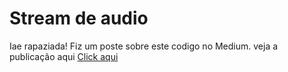 # Stream de audio

Iae rapaziada! Fiz um poste sobre este codigo no Medium.
veja a publicação aqui [Click aqui](https://carlosalvesg12.medium.com/stream-de-audio-tipo-spotify-com-somente-modulos-do-node-js-207ea68a8024)
